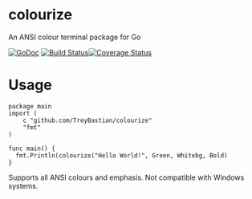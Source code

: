 # colourize
An ANSI colour terminal package for Go

[![GoDoc](https://godoc.org/github.com/TreyBastian/colourize?status.svg)](https://godoc.org/github.com/TreyBastian/colourize) [![Build Status](https://travis-ci.org/TreyBastian/colourize.svg?branch=master)](https://travis-ci.org/TreyBastian/colourize)[![Coverage Status](https://coveralls.io/repos/TreyBastian/colourize/badge.svg)](https://coveralls.io/r/TreyBastian/colourize)

# Usage

    package main
    import (
        c "github.com/TreyBastian/colourize"
        "fmt"
    )
    
    func main() {
      fmt.Println(colourize("Hello World!", Green, Whitebg, Bold)
    }
    
Supports all ANSI colours and emphasis. Not compatible with Windows systems.
